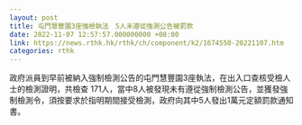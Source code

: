 ```yaml
---
layout: post
title: 屯門慧豐園3座強檢執法　5人未遵從強測公告被罰款
date: 2022-11-07 12:57:57.000000000 +08:00
link: https://news.rthk.hk/rthk/ch/component/k2/1674550-20221107.htm
categories: rthk
---
```


政府派員到早前被納入強制檢測公告的屯門慧豐園3座執法，在出入口查核受檢人士的檢測證明，共檢查 171人，當中8人被發現未有遵從強制檢測公告，並獲發強制檢測令，須按要求於指明期間接受檢測，政府向其中5人發出1萬元定額罰款通知書。
